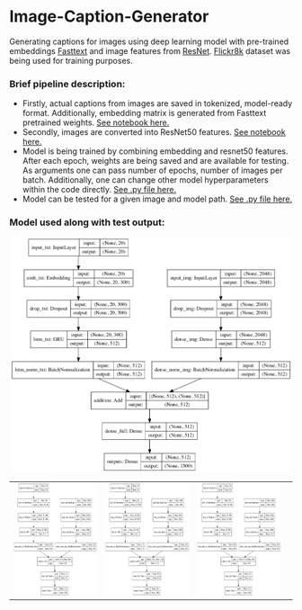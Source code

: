 # Image-Caption-Generator
Generating captions for images using deep learning model with pre-trained embeddings [Fasttext](https://fasttext.cc/) and image features from [ResNet](https://keras.io/api/applications/resnet/). [Flickr8k](https://www.kaggle.com/shadabhussain/flickr8k?select=Flickr_Data) dataset was being used for training purposes.


### Brief pipeline description:
* Firstly, actual captions from images are saved in tokenized, model-ready format. Additionally, embedding matrix is generated from Fasttext pretrained weights. [See notebook here.](https://github.com/RadomirPopovicFON/Image-Caption-Generator/blob/master/caption_extraction.ipynb) 
* Secondly, images are converted into ResNet50 features. [See notebook here.](https://github.com/RadomirPopovicFON/Image-Caption-Generator/blob/master/image_extraction.ipynb)
* Model is being trained by combining embedding and resnet50 features. After each epoch, weights are being saved and are available for testing. As arguments one can pass number of epochs, number of images per batch. Additionally, one can change other model hyperparameters within the code directly. [See .py file here.](https://github.com/RadomirPopovicFON/Image-Caption-Generator/blob/master/train.py)
* Model can be tested for a given image and model path. [See .py file here.](https://github.com/RadomirPopovicFON/Image-Caption-Generator/blob/master/test.py)<br/>


### Model used along with test output:
<p align="center">
  <img src="https://github.com/RadomirPopovicFON/Image-Caption-Generator/blob/master/images/model.png" width="500">
</p>

<table>
  <tr>
    <td><img src="https://github.com/RadomirPopovicFON/Image-Caption-Generator/blob/master/images/model.png" width=200 height=200></td>
    <td><img src="https://github.com/RadomirPopovicFON/Image-Caption-Generator/blob/master/images/model.png" width=200 height=200></td>
    <td><img src="https://github.com/RadomirPopovicFON/Image-Caption-Generator/blob/master/images/model.png" width=200 height=200></td>
    <td><img src="https://github.com/RadomirPopovicFON/Image-Caption-Generator/blob/master/images/model.png width=200 height=200></td>
  </tr>
  <tr>
    <td><p>a basketball player in the air to catch the ball</p></td>
    <td><p>a basketball player in the air to catch the ball</p></td>
    <td><p>a basketball player in the air to catch the ball</p></td>
    <td><p>a basketball player in the air to catch the ball</p></td>
  </tr>
 </table>
